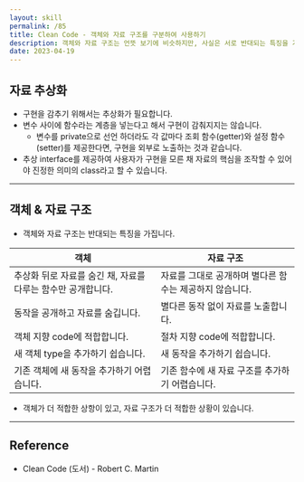```yaml
---
layout: skill
permalink: /85
title: Clean Code - 객체와 자료 구조를 구분하여 사용하기
description: 객체와 자료 구조는 언뜻 보기에 비슷하지만, 사실은 서로 반대되는 특징을 가지고 있습니다.
date: 2023-04-19
---
```



## 자료 추상화

- 구현을 감추기 위해서는 추상화가 필요합니다.
- 변수 사이에 함수라는 계층을 넣는다고 해서 구현이 감춰지지는 않습니다.
    - 변수를 private으로 선언 하더라도 각 값마다 조회 함수(getter)와 설정 함수(setter)를 제공한다면, 구현을 외부로 노출하는 것과 같습니다.
- 추상 interface를 제공하여 사용자가 구현을 모른 채 자료의 핵심을 조작할 수 있어야 진정한 의미의 class라고 할 수 있습니다.


---


## 객체 & 자료 구조

- 객체와 자료 구조는 반대되는 특징을 가집니다.

| 객체 | 자료 구조 |
| --- | --- |
| 추상화 뒤로 자료를 숨긴 채, 자료를 다루는 함수만 공개합니다. | 자료를 그대로 공개하며 별다른 함수는 제공하지 않습니다. |
| 동작을 공개하고 자료를 숨깁니다. | 별다른 동작 없이 자료를 노출합니다. |
| 객체 지향 code에 적합합니다. | 절차 지향 code에 적합합니다. |
| 새 객체 type을 추가하기 쉽습니다. | 새 동작을 추가하기 쉽습니다. |
| 기존 객체에 새 동작을 추가하기 어렵습니다. | 기존 함수에 새 자료 구조를 추가하기 어렵습니다. |

- 객체가 더 적합한 상항이 있고, 자료 구조가 더 적합한 상황이 있습니다.


---


## Reference

- Clean Code (도서) - Robert C. Martin
